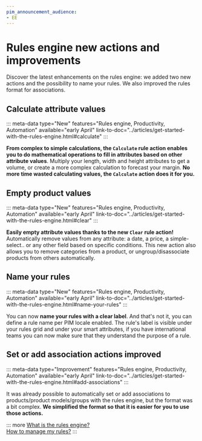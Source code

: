 ```yaml
---
pim_announcement_audience:
- EE
---
```


# Rules engine new actions and improvements
Discover the latest enhancements on the rules engine: we added two new actions and the possibility to name your rules. We also improved the rules format for associations.

## Calculate attribute values
::: meta-data type="New" features="Rules engine, Productivity, Automation" available="early April" link-to-doc="../articles/get-started-with-the-rules-engine.html#calculate"
:::

**From complex to simple calculations, the `Calculate` rule action enables you to do mathematical operations to fill in attributes based on other attribute values**. Multiply your length, width and height attributes to get a volume, or create a more complex calculation to forecast your margin.
**No more time wasted calculating values, the `Calculate` action does it for you.**

## Empty product values
::: meta-data type="New" features="Rules engine, Productivity, Automation" available="early April" link-to-doc="../articles/get-started-with-the-rules-engine.html#clear"
:::

**Easily empty attribute values thanks to the new `Clear` rule action!** Automatically remove values from any attribute: a date, a price, a simple-select.. or any other field based on specific conditions. This new action also allows you to remove categories from a product, or ungroup/disassociate products from others automatically.

## Name your rules
::: meta-data type="New" features="Rules engine, Productivity, Automation" available="early April" link-to-doc="../articles/get-started-with-the-rules-engine.html#name-your-rules"
:::

You can now **name your rules with a clear label**. And that's not it, you can define a rule name per PIM locale enabled. The rule's label is visible under your rules grid and under your smart attributes, if you have international teams you can now make sure that they understand the purpose of a rule.

## Set or add association actions improved
::: meta-data type="Improvement" features="Rules engine, Productivity, Automation" available="early April" link-to-doc="../articles/get-started-with-the-rules-engine.html#add-associations"
:::

It was already possible to automatically set or add associations to products/product models/groups with the rules engine, but the format was a bit complex. **We simplified the format so that it is easier for you to use those actions.**

::: more
[What is the rules engine?](../articles/get-started-with-the-rules-engine.html)   
[How to manage my rules?](../articles/manage-your-rules.html)
:::
